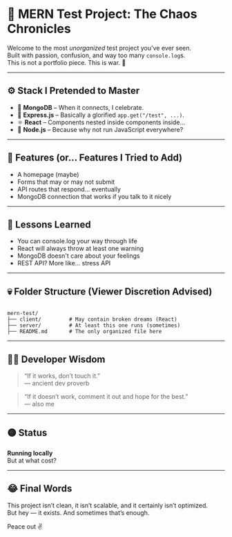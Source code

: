 # 🧪 MERN Test Project: The Chaos Chronicles

Welcome to the most *unorganized* test project you've ever seen.  
Built with passion, confusion, and way too many `console.log`s.  
This is not a portfolio piece. This is war. 😤

---

## ⚙️ Stack I Pretended to Master

- 🧠 **MongoDB** – When it connects, I celebrate.
- 🧵 **Express.js** – Basically a glorified `app.get("/test", ...)`.
- ⚛️ **React** – Components nested inside components inside...
- 🧠 **Node.js** – Because why not run JavaScript everywhere?

---

## 📌 Features (or... Features I Tried to Add)

- A homepage (maybe)
- Forms that may or may not submit
- API routes that respond... eventually
- MongoDB connection that works if you talk to it nicely

---

## 🧠 Lessons Learned

- You can console.log your way through life
- React will always throw at least one warning
- MongoDB doesn't care about your feelings
- REST API? More like... stress API

---

## 💀 Folder Structure (Viewer Discretion Advised)

```

mern-test/
├── client/         # May contain broken dreams (React)
├── server/         # At least this one runs (sometimes)
├── README.md       # The only organized file here

```

---

## 🧙‍♂️ Developer Wisdom

> “If it works, don’t touch it.”  
> — ancient dev proverb

> “If it doesn’t work, comment it out and hope for the best.”  
> — also me

---

## 🟡 Status

**Running locally**  
But at what cost?

---

## 😂 Final Words

This project isn’t clean, it isn’t scalable, and it certainly isn’t optimized.  
But hey — it exists. And sometimes that’s enough.

Peace out ✌️

```
